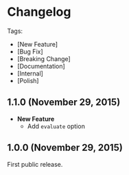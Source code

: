 # Changelog

Tags:

- [New Feature]
- [Bug Fix]
- [Breaking Change]
- [Documentation]
- [Internal]
- [Polish]

## 1.1.0 (November 29, 2015)

- **New Feature**
  - Add `evaluate` option

## 1.0.0 (November 29, 2015)

First public release.
